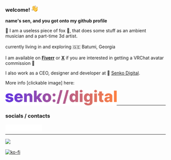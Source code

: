 ### **welcome! <img src="https://raw.githubusercontent.com/senkodev/senkodev/master/icons/emoji/wave.png" width="20" />**
**name's sen, and you got onto my github profile**<br />

🥴 I am a useless piece of fox 🦊, that does some stuff as an ambient musician and a part-time 3d artist. 
<br /><br />
currently living in and exploring 🇬🇪 Batumi, Georgia
<br /><br />
I am available on **<a href="https://fiverr.com/senkodev">Fiverr</a>** or **<a href="https://x.com/senkodev">X</a>** if you are interested in getting a VRChat avatar commission 💖

I also work as a CEO, designer and developer at 🦊 <a href="https://senko.digital?utm_source=github&utm_campaign=senkodev">Senko Digital</a>.

More info [clickable image] here:

<a href="https://senko.digital?utm_source=github&utm_campaign=senkodev">
  <img alt="Senko Digital Logo" align="left" width="350px" src="https://raw.githubusercontent.com/senkodev/senkodev/refs/heads/master/icons/senkod-logo.png" />
</a>
<br />
<br />

---

### **socials** / **contacts**

<a href="mailto:fox@senko.dev">
  <img alt="Proton" align="left" width="23px" src="https://raw.githubusercontent.com/senkodev/senkodev/master/icons/socials/mail.svg" />
</a>
<a href="https://x.com/senkodev">
  <img alt="Twitter" align="left" width="23px" src="https://raw.githubusercontent.com/senkodev/senkodev/master/icons/socials/twitter.svg" />
</a>
<a href="https://last.fm/user/senkodev">
  <img alt="Last.fm" align="left" width="23px" src="https://raw.githubusercontent.com/senkodev/senkodev/master/icons/socials/lastfm.svg" />
</a>
<a href="https://steamcommunity.com/id/senkodev">
  <img alt="Steam" align="left" width="23px" src="https://raw.githubusercontent.com/senkodev/senkodev/master/icons/socials/steam.svg" />
</a>
<a href="https://open.spotify.com/artist/3hfz8YwOpMlOYFCXE04HMU">
  <img alt="Spotify" align="left" width="23px" src="https://raw.githubusercontent.com/senkodev/senkodev/master/icons/socials/spotify.svg" />
</a>

<br />

---

[![](https://hits.seeyoufarm.com/api/count/incr/badge.svg?url=https%3A%2F%2Fgithub.com%2Fsenkodev%2Fsenkodev&count_bg=%23C21D6A&title_bg=%23121212&icon=&icon_color=%23C21D6A&title=hits&edge_flat=false)](https://senko.dev)

[![ko-fi](https://ko-fi.com/img/githubbutton_sm.svg)](https://ko-fi.com/C0C1D9CDG)
